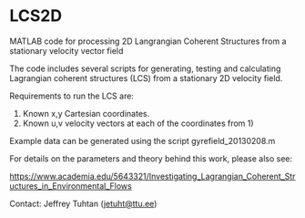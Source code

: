 # LCS2D
MATLAB code for processing 2D Langrangian Coherent Structures from a stationary velocity vector field

The code includes several scripts for generating, testing and calculating Lagrangian coherent structures (LCS) from a stationary 2D velocity field.

Requirements to run the LCS are:

1) Known x,y Cartesian coordinates.
2) Known u,v velocity vectors at each of the coordinates from 1)

Example data can be generated using the script gyrefield_20130208.m

For details on the parameters and theory behind this work, please also see:

https://www.academia.edu/5643321/Investigating_Lagrangian_Coherent_Structures_in_Environmental_Flows

Contact: Jeffrey Tuhtan (jetuht@ttu.ee)
